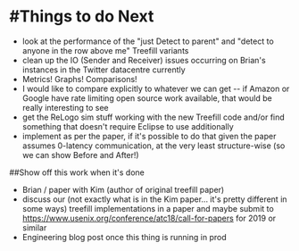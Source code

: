 #Things to do Next
=================
- look at the performance of the "just Detect to parent" and "detect to anyone in the row above me" Treefill variants
- clean up the IO (Sender and Receiver) issues occurring on Brian's instances in the Twitter datacentre currently
- Metrics! Graphs! Comparisons!
- I would like to compare explicitly to whatever we can get -- if Amazon or Google have rate limiting open source work available, that would be really interesting to see
- get the ReLogo sim stuff working with the new Treefill code and/or find something that doesn't require Eclipse to use additionally
- implement as per the paper, if it's possible to do that given the paper assumes 0-latency communication, at the very least structure-wise (so we can show Before and After!)

##Show off this work when it's done
- Brian / paper with Kim (author of original treefill paper)
- discuss our (not exactly what is in the Kim paper... it's pretty different in some ways) treefill implementations in a paper and maybe submit to https://www.usenix.org/conference/atc18/call-for-papers for 2019 or similar
- Engineering blog post once this thing is running in prod
